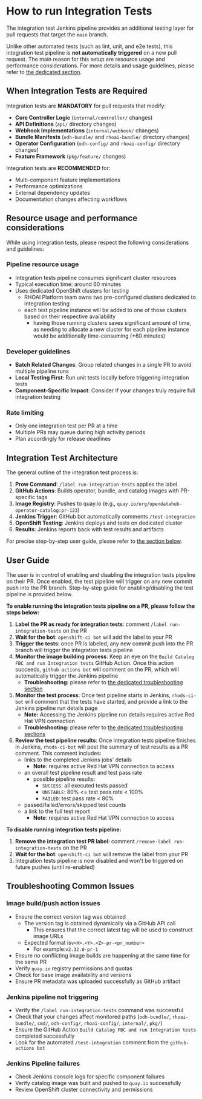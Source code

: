 # How to run Integration Tests

The integration test Jenkins pipeline provides an
additional testing layer for pull requests that target the `main`
branch.

Unlike other automated tests (such as lint, unit, and e2e tests),
this integration test pipeline is **not automatically triggered** on a new pull request.
The main reason for this setup are resource usage and performance considerations.
For more details and usage guidelines, please refer to [the dedicated section](#resource-usage-and-performance-considerations).

## When Integration Tests are Required

Integration tests are **MANDATORY** for pull requests that modify:

- **Core Controller Logic** (`internal/controller/` changes)
- **API Definitions** (`api/` directory changes)
- **Webhook Implementations** (`internal/webhook/` changes)
- **Bundle Manifests** (`odh-bundle/` and `rhoai-bundle/` directory changes)
- **Operator Configuration** (`odh-config/` and `rhoai-config/` directory changes)
- **Feature Framework** (`pkg/feature/` changes)

Integration tests are **RECOMMENDED** for:
- Multi-component feature implementations
- Performance optimizations
- External dependency updates
- Documentation changes affecting workflows

## Resource usage and performance considerations

While using integration tests, please respect the following considerations and guidelines:

### Pipeline resource usage
- Integration tests pipeline consumes significant cluster resources 
- Typical execution time: around 60 minutes
- Uses dedicated OpenShift clusters for testing
  - RHOAI Platform team owns two pre-configured clusters dedicated to integration testing
  - each test pipeline instance will be added to one of those clusters based on their respective availability
    - having those running clusters saves significant amount of time, as needing to allocate a new cluster for each pipeline instance would be additionally time-consuming (+60 minutes)

### Developer guidelines
- **Batch Related Changes**: Group related changes in a single PR to avoid multiple pipeline runs
- **Local Testing First**: Run unit tests locally before triggering integration tests
- **Component-Specific Impact**: Consider if your changes truly require full integration testing

### Rate limiting
- Only one integration test per PR at a time
- Multiple PRs may queue during high activity periods
- Plan accordingly for release deadlines

## Integration Test Architecture

The general outline of the integration test process is:

1. **Prow Command**: `/label run-integration-tests` applies the label
2. **GitHub Actions**: Builds operator, bundle, and catalog images with PR-specific tags
3. **Image Registry**: Pushes to quay.io (e.g., `quay.io/org/opendatahub-operator-catalog:pr-123`)
4. **Jenkins Trigger**: GitHub bot automatically comments `/test-integration`
5. **OpenShift Testing**: Jenkins deploys and tests on dedicated cluster
6. **Results**: Jenkins reports back with test results and artifacts

For precise step-by-step user guide, please refer to [the section below](#user-guide).

## User Guide
The user is in control of enabling and disabling the integration tests pipeline on their PR.
Once enabled, the test pipeline will trigger on any new commit push into the PR branch.
Step-by-step guide for enabling/disabling the test pipeline is provided below.

**To enable running the integration tests pipeline on a PR, please follow the steps below:**

1. **Label the PR as ready for integration tests**: comment `/label run-integration-tests` on the PR
2. **Wait for the bot**: `openshift-ci bot` will add the label to your PR
3. **Trigger the tests**: once PR is labeled, any new commit push into the PR branch will trigger the integration tests pipeline
4. **Monitor the image building process**: Keep an eye on the `Build Catalog FBC and run Integration tests` GitHub Action. 
Once this action succeeds, 
   `github-actions bot` will comment on the PR, which will automatically trigger the Jenkins pipeline
   - **Troubleshooting:** please refer to [the dedicated troubleshooting section](#image-buildpush-action-issues)
5. **Monitor the test process**: Once test pipeline starts in Jenkins, `rhods-ci-bot` will comment that the 
tests have started, and provide a link to the Jenkins pipeline run details page
   - **Note:** Accessing the Jenkins pipeline run details requires active Red Hat VPN connection
   - **Troubleshooting:** please refer to [the dedicated troubleshooting sections](#jenkins-pipeline-not-triggering)
6. **Review the test pipeline results**: Once integration tests pipeline finishes in Jenkins, `rhods-ci-bot` will post the summary of test results as a PR comment. This comment includes:
   - links to the completed Jenkins jobs' details
     - **Note**: requires active Red Hat VPN connection to access
   - an overall test pipeline result and test pass rate
     - possible pipeline results:
       - `SUCCESS`: all executed tests passed
       - `UNSTABLE`: 80% <= test pass rate < 100%
       - `FAILED`: test pass rate < 80%
   - passed/failed/errors/skipped test counts
   - a link to the full test report
     - **Note**: requires active Red Hat VPN connection to access

**To disable running integration tests pipeline:**
1. **Remove the integration test PR label**: comment `/remove-label run-integration-tests` on the PR
2. **Wait for the bot**: `openshift-ci bot` will remove the label from your PR
3. Integration tests pipeline is now disabled and won't be triggered on future pushes (until re-enabled)

## Troubleshooting Common Issues

### Image build/push action issues
- Ensure the correct version tag was obtained
    - The version tag is obtained dynamically via a GitHub API call
        - This ensures that the correct latest tag will be used to construct image URLs
    - Expected format is`v<X>.<Y>.<Z>-pr-<pr_number>`
        - For example:`v2.32.0-pr-1`
- Ensure no conflicting image builds are happening at the same time for the same PR
- Verify `quay.io` registry permissions and quotas
- Check for base image availability and versions
- Ensure PR metadata was uploaded successfully as GitHub artifact

### Jenkins pipeline not triggering
- Verify the `/label run-integration-tests` command was successful
- Check that your changes affect monitored paths (`odh-bundle/`, `rhoai-bundle/`, `cmd/`, `odh-config/`, `rhoai-config/`, `internal/`, `pkg/`)
- Ensure the GitHub Action `Build Catalog FBC and run Integration tests` completed successfully
- Look for the automated `/test-integration` comment from the `github-actions bot`

### Jenkins Pipeline failures
- Check Jenkins console logs for specific component failures
- Verify catalog image was built and pushed to `quay.io` successfully
- Review OpenShift cluster connectivity and permissions
